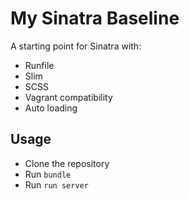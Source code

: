 My Sinatra Baseline
==================================================

A starting point for Sinatra with:

- Runfile
- Slim
- SCSS
- Vagrant compatibility
- Auto loading


Usage
--------------------------------------------------

- Clone the repository
- Run `bundle`
- Run `run server`

